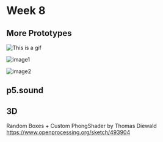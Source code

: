 # Week 8

## More Prototypes

![This is a gif](https://github.com/KristineGudmundsen/CodeWords/raw/master/SKO/Week%207/LayersGif.gif)

![image1](https://github.com/KristineGudmundsen/CodeWords/raw/master/SKO/Week%207/Layers.png)

![image2](https://github.com/KristineGudmundsen/CodeWords/raw/master/SKO/Week%207/3D.png)

## p5.sound
## 3D
Random Boxes + Custom PhongShader by Thomas Diewald https://www.openprocessing.org/sketch/493904
